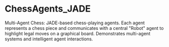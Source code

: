 # ChessAgents_JADE
Multi-Agent Chess: JADE-based chess-playing agents. Each agent represents a chess piece and communicates with a central "Robot" agent to highlight legal moves on a graphical board. Demonstrates multi-agent systems and intelligent agent interactions.
